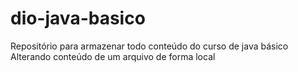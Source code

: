# dio-java-basico
Repositório para armazenar todo conteúdo do curso de java básico
Alterando conteúdo de um arquivo de forma local